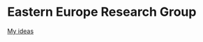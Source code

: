 # Eastern Europe Research Group

[My ideas](https://rawgithub.com/muuankarski/eastern-europe/master/myWay.html)
